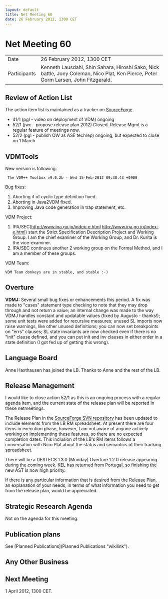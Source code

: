 ```yaml
---
layout: default
title: Net Meeting 60
date: 26 February 2012, 1300 CET
---
```


<script src="https://code.jquery.com/jquery-1.11.1.min.js">
</script>
<script src="/javascripts/edit.js"></script>
<script>setEditButonNm();</script>

# Net Meeting 60

|||
|---|---|
| Date | 26 February 2012, 1300 CET |
| Participants | Kenneth Lausdahl, Shin Sahara, Hiroshi Sako, Nick battle, Joey Coleman, Nico Plat, Ken Pierce, Peter Gorm Larsen, John Fitzgerald. |

Review of Action List
---------------------

The action item list is maintained as a tracker on
[SourceForge](https://sourceforge.net/tracker/?func=browse&group_id=141350&atid=775371).

-   41/1 (pgl - video on deployment of VDM) ongoing
-   52/1 (jwc - propose release plan 2012) Closed. Release Mgmt is a
    regular feature of meetings now.
-   52/2 (pgl - publish OW as ASE techrep) ongoing, but expected to
    close on 1 March

VDMTools
--------

New version is following:

` The VDM++ Toolbox v9.0.2b - Wed 15-Feb-2012 09:38:43 +0900`

Bug fixes:

1.  Aborting if of cyclic type definition fixed.
2.  Aborting in Java2VDM fixed.
3.  Improving Java code generation in trap statement, etc.

VDM Project:

1.  IPA/SEC(http://www.ipa.go.jp/index-e.html
    <http://www.ipa.go.jp/index-e.html>) start the Strict Specification
    Description Project and Working Group. I am the chief examiner of
    the Working Group, and Dr. Kurita is the vice-examiner.
2.  IPA/SEC continues another 2 working group on the Formal Method, and
    I am a member of these groups.

VDM Team:

`VDM Team donkeys are in stable, and stable :-)`

Overture
--------

**VDMJ:** Several small bug fixes or enhancements this period. A fix was
made to "cases" statement type checking to note that they may drop
through and not return a value; an internal change was made to the way
VDMJ handles constant and updatable values (fixed by Augusto - thanks!);
some unit tests were added for recursive measures; unused SL imports now
raise warnings, like other unused definitions; you can now set
breakpoints on "errs" clauses; SL state invariants are now checked even
if there is no "init" clause defined, and you can put init and inv
clauses in either order in a state definition (I got fed up of getting
this wrong).

Language Board
--------------

Anne Haxthausen has joined the LB. Thanks to Anne and the rest of the
LB.

Release Management
------------------

I would like to close action 52/1 as this is an ongoing process with a
regular agenda item, and the current state of the release plan will be
reported in these netmeetings.

The Release Plan in the [SourceForge SVN
repository](http://overture.svn.sourceforge.net/viewvc/overture/trunk/documentation/releaseplanning/)
has been updated to include elements from the LB RM spreadsheet. At
present there are four items in execution phase, however, I am not aware
of anyone actively working on implementing these features, so there are
no expected completion dates. This inclusion of the LB's RM items
follows a conversation with Nico Plat about the status and semantics of
their tracking spreadsheet.

There will be a DESTECS 1.3.0 (Monday) Overture 1.2.0 release appearing
during the coming week. KEL has returned from Portugal, so finishing the
new AST is now high priority.

If there is any particular information that is desired from the Release
Plan, an explanation of your needs, in terms of what information you
need to get from the release plan, would be appreciated.

Strategic Research Agenda
-------------------------

Not on the agenda for this meeting.

Publication plans
-----------------

See [Planned Publications](Planned Publications "wikilink").

Any Other Business
------------------

Next Meeting
------------

1 April 2012, 1300 CET.

   <div id="edit_page_div"></div>